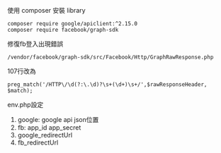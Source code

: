 使用 composer 安裝 library
```
composer require google/apiclient:^2.15.0
composer require facebook/graph-sdk
```
修復fb登入出現錯誤
```
/vendor/facebook/graph-sdk/src/Facebook/Http/GraphRawResponse.php
```
107行改為
```
preg_match('/HTTP\/\d(?:\.\d)?\s+(\d+)\s+/',$rawResponseHeader, $match);
```

env.php設定
1.  google: google api json位置
2.  fb: app_id app_secret
3.  google_redirectUrl
4.  fb_redirectUrl